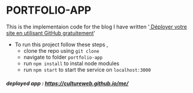 # PORTFOLIO-APP 


This is the implementaion code for the blog I have written '[
Déployer votre site en utilisant GitHub gratuitement](https://cultureweb.github.io/me/)'
- To run this project follow these steps , 
  - clone the repo using `git clone`
  - navigate to folder `portfolio-app`
  - run `npm install` to instal node modules
  - run `npm start` to start the service on `localhost:3000`
    
##### deployed app : https://cultureweb.github.io/me/
